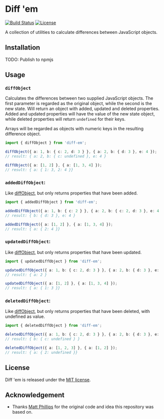 # Diff 'em

[![Build Status](https://github.com/FrederikGoovaerts/diff-em/actions/workflows/ci.yaml/badge.svg)](https://github.com/FrederikGoovaerts/diff-em/actions/workflows/ci.yaml)
[![License](https://img.shields.io/github/license/FrederikGoovaerts/diff-em)](LICENSE)

A collection of utilities to calculate differences between JavaScript objects.

## Installation

TODO: Publish to npmjs

## Usage

### `diffObject`

Calculates the differences between two supplied JavaScript objects. The first parameter is regarded as the original object, while the second is the new state. Will return an object with added, updated and deleted properties. Added and updated properties will have the value of the new state object, while deleted properties will return `undefined` for their keys.

Arrays will be regarded as objects with numeric keys in the resulting difference object.

```ts
import { diffObject } from 'diff-em';

diffObject({ a: 1, b: { c: 2, d: 3 } }, { a: 2, b: { d: 3 }, e: 4 });
// result: { a: 2, b: { c: undefined }, e: 4 }

diffObject({ a: [1, 2] }, { a: [1, 3, 4] });
// result: { a: { 1: 3, 2: 4 }}
```

### `addedDiffObject`:

Like [diffObject](#diffobject), but only returns properties that have been added.

```ts
import { addedDiffObject } from 'diff-em';

addedDiffObject({ a: 1, b: { c: 2 } }, { a: 2, b: { c: 2, d: 3 }, e: 4 });
// result: { b: { d: 3 }, e: 4 }

addedDiffObject({ a: [1, 2] }, { a: [1, 3, 4] });
// result: { a: { 2: 4 }}
```

### `updatedDiffObject`:

Like [diffObject](#diffobject), but only returns properties that have been updated.

```ts
import { updatedDiffObject } from 'diff-em';

updatedDiffObject({ a: 1, b: { c: 2, d: 3 } }, { a: 2, b: { d: 3 }, e: 4 });
// result: { a: 2 }

updatedDiffObject({ a: [1, 2] }, { a: [1, 3, 4] });
// result: { a: { 1: 3 }}
```

### `deletedDiffObject`:

Like [diffObject](#diffobject), but only returns properties that have been deleted, with undefined as value.

```ts
import { deletedDiffObject } from 'diff-em';

deletedDiffObject({ a: 1, b: { c: 2, d: 3 } }, { a: 2, b: { d: 3 }, e: 4 });
// result: { b: { c: undefined } }

deletedDiffObject({ a: [1, 2, 3] }, { a: [1, 2] });
// result: { a: { 2: undefined }}
```

## License

Diff 'em is released under the [MIT license](LICENSE).

## Acknowledgement

- Thanks [Matt Phillips](https://github.com/mattphillips) for the original code and idea this repository was based on.
